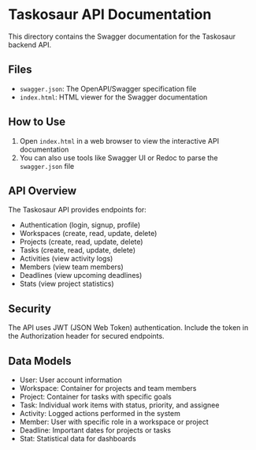 # Taskosaur API Documentation

This directory contains the Swagger documentation for the Taskosaur backend API.

## Files

- `swagger.json`: The OpenAPI/Swagger specification file
- `index.html`: HTML viewer for the Swagger documentation

## How to Use

1. Open `index.html` in a web browser to view the interactive API documentation
2. You can also use tools like Swagger UI or Redoc to parse the `swagger.json` file

## API Overview

The Taskosaur API provides endpoints for:

- Authentication (login, signup, profile)
- Workspaces (create, read, update, delete)
- Projects (create, read, update, delete)
- Tasks (create, read, update, delete)
- Activities (view activity logs)
- Members (view team members)
- Deadlines (view upcoming deadlines)
- Stats (view project statistics)

## Security

The API uses JWT (JSON Web Token) authentication. Include the token in the Authorization header for secured endpoints.

## Data Models

- User: User account information
- Workspace: Container for projects and team members
- Project: Container for tasks with specific goals
- Task: Individual work items with status, priority, and assignee
- Activity: Logged actions performed in the system
- Member: User with specific role in a workspace or project
- Deadline: Important dates for projects or tasks
- Stat: Statistical data for dashboards